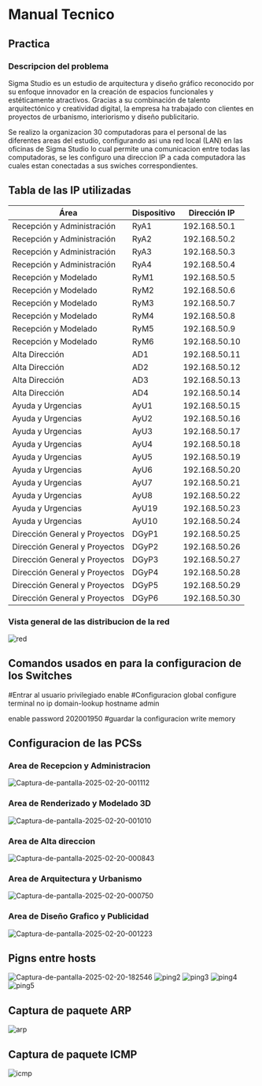 # Manual Tecnico
## Practica 

### Descripcion del problema 

Sigma Studio es un estudio de arquitectura y diseño gráfico reconocido por su enfoque
innovador en la creación de espacios funcionales y estéticamente atractivos. Gracias a su
combinación de talento arquitectónico y creatividad digital, la empresa ha trabajado con
clientes en proyectos de urbanismo, interiorismo y diseño publicitario.

Se realizo la organizacion 30 computadoras para el personal de las diferentes areas del estudio, configurando asi una red local (LAN) en las oficinas de Sigma Studio lo cual permite una comunicacion entre todas las computadoras, se les configuro una direccion IP a cada computadora las cuales estan conectadas a sus swiches correspondientes.

## Tabla de las IP utilizadas

| **Área**                 | **Dispositivo** | **Dirección IP**  |
|--------------------------|-----------------|------------------|
| Recepción y Administración | RyA1           | 192.168.50.1     |
| Recepción y Administración | RyA2           | 192.168.50.2     |
| Recepción y Administración | RyA3           | 192.168.50.3     |
| Recepción y Administración | RyA4           | 192.168.50.4     |
| Recepción y Modelado       | RyM1           | 192.168.50.5     |
| Recepción y Modelado       | RyM2           | 192.168.50.6     |
| Recepción y Modelado       | RyM3           | 192.168.50.7     |
| Recepción y Modelado       | RyM4           | 192.168.50.8     |
| Recepción y Modelado       | RyM5           | 192.168.50.9     |
| Recepción y Modelado       | RyM6           | 192.168.50.10    |
| Alta Dirección             | AD1            | 192.168.50.11    |
| Alta Dirección             | AD2            | 192.168.50.12    |
|Alta Dirección              | AD3            | 192.168.50.13    |
| Alta Dirección             | AD4            | 192.168.50.14    |
| Ayuda y Urgencias          | AyU1           | 192.168.50.15    |
| Ayuda y Urgencias          | AyU2           | 192.168.50.16    |
| Ayuda y Urgencias          | AyU3           | 192.168.50.17    |
| Ayuda y Urgencias          | AyU4           | 192.168.50.18    |
| Ayuda y Urgencias          | AyU5           | 192.168.50.19    |
| Ayuda y Urgencias          | AyU6           | 192.168.50.20    |
| Ayuda y Urgencias          | AyU7           | 192.168.50.21    |
| Ayuda y Urgencias          | AyU8           | 192.168.50.22    |
| Ayuda y Urgencias          | AyU19          | 192.168.50.23    |
| Ayuda y Urgencias          | AyU10          | 192.168.50.24    |
| Dirección General y Proyectos | DGyP1      | 192.168.50.25    |
| Dirección General y Proyectos | DGyP2      | 192.168.50.26    |
| Dirección General y Proyectos | DGyP3      | 192.168.50.27    |
| Dirección General y Proyectos | DGyP4      | 192.168.50.28    |
| Dirección General y Proyectos | DGyP5      | 192.168.50.29    |
| Dirección General y Proyectos | DGyP6      | 192.168.50.30    |

### Vista general de las distribucion de la red
<img src="https://i.ibb.co/JWc5zMJg/red.png" alt="red" border="0">

## Comandos usados en para la configuracion de los Switches
#Entrar al usuario privilegiado 
enable
#Configuracion global
configure terminal
no ip domain-lookup
hostname admin

enable password 202001950
#guardar la configuracion
write memory


## Configuracion de las PCSs
### Area de Recepcion y Administracion
<img src="https://i.ibb.co/DPshsqhC/Captura-de-pantalla-2025-02-20-001112.png" alt="Captura-de-pantalla-2025-02-20-001112" border="0">

### Area de Renderizado y Modelado 3D
<img src="https://i.ibb.co/QjfP2MwP/Captura-de-pantalla-2025-02-20-001010.png" alt="Captura-de-pantalla-2025-02-20-001010" border="0">

### Area de Alta direccion 
<img src="https://i.ibb.co/1f2myGzZ/Captura-de-pantalla-2025-02-20-000843.png" alt="Captura-de-pantalla-2025-02-20-000843" border="0">

### Area de Arquitectura y Urbanismo
<img src="https://i.ibb.co/Yn0wZvR/Captura-de-pantalla-2025-02-20-000750.png" alt="Captura-de-pantalla-2025-02-20-000750" border="0">

### Area de Diseño Grafico y Publicidad
<img src="https://i.ibb.co/C3RcXBDG/Captura-de-pantalla-2025-02-20-001223.png" alt="Captura-de-pantalla-2025-02-20-001223" border="0">

## Pigns entre hosts
<img src="https://i.ibb.co/PGGxhKRq/Captura-de-pantalla-2025-02-20-182546.png" alt="Captura-de-pantalla-2025-02-20-182546" border="0">

<img src="https://i.ibb.co/LD35qCcb/ping2.png" alt="ping2" border="0">

<img src="https://i.ibb.co/Hfhmk8k5/ping3.png" alt="ping3" border="0">

<img src="https://i.ibb.co/zWSMzYm0/ping4.png" alt="ping4" border="0">

<img src="https://i.ibb.co/SXk1cJDg/ping5.png" alt="ping5" border="0">

## Captura de paquete ARP
<img src="https://i.ibb.co/bgDVhZgm/arp.png" alt="arp" border="0">

## Captura de paquete ICMP
<img src="https://i.ibb.co/GfpXhH6y/icmp.png" alt="icmp" border="0">
